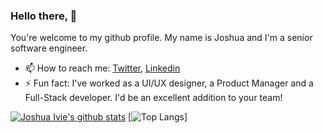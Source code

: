 ### Hello there, 👋 

You're welcome to my github profile. My name is Joshua and I'm a senior software engineer.

- 📫 How to reach me: [Twitter](https://twitter.com/joshuaivie_), [Linkedin](https://www.linkedin.com/in/joshuaivie/)
- ⚡ Fun fact: I've worked as a UI/UX designer, a Product Manager and a Full-Stack developer. I'd be an excellent addition to your team!


[![Joshua Ivie's github stats](https://github-readme-stats.vercel.app/api?username=joshuaivie&show_icons=true&theme=radical)]() [![Top Langs](https://github-readme-stats.vercel.app/api/top-langs/?username=joshuaivie&show_icons=true&theme=radical&layout=compact)]


